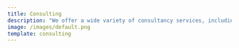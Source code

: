 ```yaml
---
title: Consulting
description: "We offer a wide variety of consultancy services, including product management, project management, and training courses."
image: /images/default.png
template: consulting
---
```

